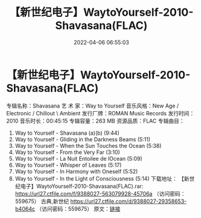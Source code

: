 ﻿---
title: 【新世纪电子】WaytoYourself-2010-Shavasana(FLAC)
date: 2022-04-06 06:55:03
categories: 古典音乐、新世纪、纯音雅乐
tags: 纯音雅乐
---
# 【新世纪电子】WaytoYourself-2010-Shavasana(FLAC)

专辑名称：Shavasana
艺 术 家：Way to Yourself
音乐风格：New Age / Electronic / Chillout \ Ambient
发行厂牌：ROMAN Music Records
发行时间：2010
音乐时长：00:45:15
专辑容量：263 MB
资源品质：FLAC
专辑曲目：
01. Way to Yourself - Shavasana (a)(b) (9:44)
02. Way to Yourself - Gliding in the Darkness Beams
(5:11)
03. Way to Yourself - When the Sun Touches the Ocean
(5:38)
04. Way to Yourself - From the Very Far (3:10)
05. Way to Yourself - La Nuit Entoilee de lOcean (5:09)
06. Way to Yourself - Whisper of Leaves (5:17)
07. Way to Yourself - In Harmony with Oneself (5:52)
08. Way to Yourself - In the Light of Consciousness
(5:14)
下载地址：
【新世纪电子】WaytoYourself-2010-Shavasana(FLAC).rar: https://url27.ctfile.com/f/9388027-563079928-45706a
（访问密码：559675）
古典,新世纪
https://url27.ctfile.com/d/9388027-29358653-b4064c
（访问密码：559675）
原文：[链接](https://blog.sina.com.cn/s/blog_1647c7e7601030wit.html)